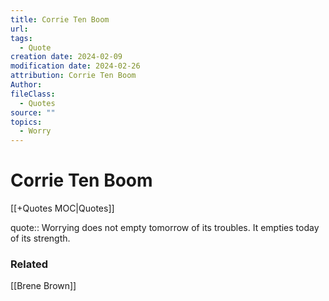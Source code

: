 ```yaml
---
title: Corrie Ten Boom
url: 
tags:
  - Quote
creation date: 2024-02-09
modification date: 2024-02-26
attribution: Corrie Ten Boom
Author: 
fileClass:
  - Quotes
source: ""
topics:
  - Worry
---
```


# Corrie Ten Boom

[[+Quotes MOC|Quotes]]

quote:: Worrying does not empty tomorrow of its troubles. It empties today of its strength.

### Related

[[Brene Brown]]
